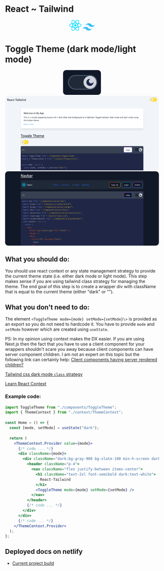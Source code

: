 # React ~ Tailwind

<p align="center">
   <img src="./src/assets/react.svg" width=40 />
   <img src="./src/assets/tailwind.svg" width=40 />
</p>

# Toggle Theme (dark mode/light mode)

<p align="center">
   <img src="./readme/toggletheme.png" style="border-radius:10px" />
   <img src="./readme/lightmode.png" style="border-radius:10px" />
   <img src="./readme/darkmode.png" style="border-radius:10px" />
</p>

## What you should do:

You should use react context or any state management strategy to provide the current theme state (i.e. either dark mode or light mode). This step makes sense if you are using tailwind class strategy for managing the theme. The end goal of this step is to create a wrapper div with className that is equal to the current theme (either "dark" or "").

## What you don't need to do:

The element `<ToggleTheme mode={mode} setMode={setMode}\>` is provided as an export so you do not need to hardcode it. You have to provide `mode` and `setMode` however which are created using `useState`.

PS: In my opinion using context makes the DX easier. If you are using Next.js then the fact that you have to use a client component for your wrappers shouldn't scare you away because client components can have server component children. I am not an expert on this topic but the following link can certainly help:
[Client components having server rendered children?](https://github.com/vercel/next.js/discussions/43153)

[Tailwind css dark mode `class` strategy](https://tailwindcss.com/docs/dark-mode#toggling-dark-mode-manually)

[Learn React Context](https://react.dev/learn/passing-data-deeply-with-context)

### Example code:

```jsx
import ToggleTheme from "./components/ToggleTheme";
import { ThemeContext } from "./context/ThemeContext";

const Home = () => {
  const [mode, setMode] = useState("dark");

  return (
    <ThemeContext.Provider value={mode}>
      {/* code ... */}
      <div className={mode}>
        <div className="dark:bg-gray-900 bg-slate-100 min-h-screen dark:text-gray-400 text-gray-800 transition-colors duration-300">
          <header className="p-4">
            <nav className="flex justify-between items-center">
              <h1 className="text-2xl font-semibold dark:text-white">
                React-Tailwind
              </h1>
              <ToggleTheme mode={mode} setMode={setMode} />
            </nav>
          </header>
          {/* code ... */}
        </div>
      </div>
      {/* code ... */}
    </ThemeContext.Provider>
  );
};
```

## Deployed docs on netlify

- [Current project build](https://main--sparkly-toffee-d7c9cc.netlify.app/)
